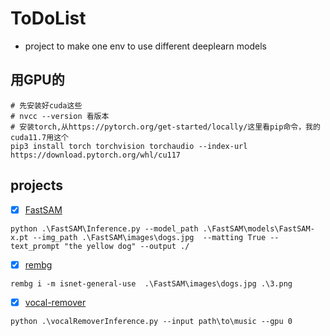 # ToDoList
- project to make one env to use different deeplearn models

## 用GPU的
```shell
# 先安装好cuda这些
# nvcc --version 看版本
# 安装torch,从https://pytorch.org/get-started/locally/这里看pip命令，我的cuda11.7用这个
pip3 install torch torchvision torchaudio --index-url https://download.pytorch.org/whl/cu117
```

## projects
- [x] [FastSAM](https://github.com/CASIA-IVA-Lab/FastSAM)

```shell
python .\FastSAM\Inference.py --model_path .\FastSAM\models\FastSAM-x.pt --img_path .\FastSAM\images\dogs.jpg  --matting True --text_prompt "the yellow dog" --output ./
```
- [x] [rembg](https://github.com/danielgatis/rembg)
```shell
rembg i -m isnet-general-use  .\FastSAM\images\dogs.jpg .\3.png
```
- [x] [vocal-remover](https://github.com/tsurumeso/vocal-remover)
```shell
python .\vocalRemoverInference.py --input path\to\music --gpu 0
```



